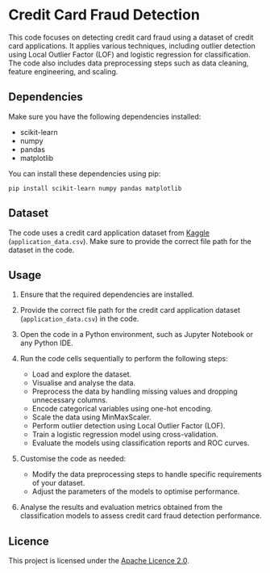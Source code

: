 # Credit Card Fraud Detection

This code focuses on detecting credit card fraud using a dataset of credit card applications. It applies various techniques, including outlier detection using Local Outlier Factor (LOF) and logistic regression for classification. The code also includes data preprocessing steps such as data cleaning, feature engineering, and scaling.

## Dependencies

Make sure you have the following dependencies installed:

- scikit-learn
- numpy
- pandas
- matplotlib

You can install these dependencies using pip:

```
pip install scikit-learn numpy pandas matplotlib
```

## Dataset

The code uses a credit card application dataset from <a href="https://www.kaggle.com/datasets/mishra5001/credit-card/versions/1">Kaggle</a> (`application_data.csv`). Make sure to provide the correct file path for the dataset in the code.

## Usage

1. Ensure that the required dependencies are installed.

2. Provide the correct file path for the credit card application dataset (`application_data.csv`) in the code.

3. Open the code in a Python environment, such as Jupyter Notebook or any Python IDE.

4. Run the code cells sequentially to perform the following steps:
   - Load and explore the dataset.
   - Visualise and analyse the data.
   - Preprocess the data by handling missing values and dropping unnecessary columns.
   - Encode categorical variables using one-hot encoding.
   - Scale the data using MinMaxScaler.
   - Perform outlier detection using Local Outlier Factor (LOF).
   - Train a logistic regression model using cross-validation.
   - Evaluate the models using classification reports and ROC curves.

5. Customise the code as needed:
   - Modify the data preprocessing steps to handle specific requirements of your dataset.
   - Adjust the parameters of the models to optimise performance.

6. Analyse the results and evaluation metrics obtained from the classification models to assess credit card fraud detection performance.

## Licence

This project is licensed under the [Apache Licence 2.0](http://www.apache.org/licenses/).
